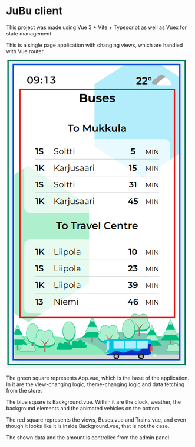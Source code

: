 # JuBu client

This project was made using Vue 3 + Vite + Typescript as well as Vuex for state management.

This is a single page application with changing views, which are handled with Vue router.

![Structure](image.png)

The green square represents App.vue, which is the base of the application. In it are the view-changing logic, theme-changing logic and data fetching from the store.

The blue square is Background.vue. Within it are the clock, weather, the background elements and the animated vehicles on the bottom.

The red square represents the views, Buses.vue and Trains.vue, and even though it looks like it is inside Background.vue, that is not the case.

The shown data and the amount is controlled from the admin panel.